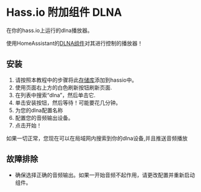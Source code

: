 # Hass.io 附加组件 DLNA

在你的hass.io上运行的dlna播放器。

使用HomeAssistant的[DLNA组件](https://www.home-assistant.io/components/dlna/)对其进行控制的播放器！

## 安装
1. 请按照本教程中的步骤将此[存储库](https://github.com/zxjrm/hassio-addons)添加到hassio中。
2. 使用页面右上方的白色刷新按钮刷新页面.
3. 在列表中搜索“dlna”，然后单击它.
4. 单击安装按钮，然后等待！可能要花几分钟。
5. 为您的dlna配置名称
6. 配置您的音频输出设备。
7. 点击开始！

如果一切正常，您现在可以在局域网内搜索到你的dlna设备,并且推送音频播放


## 故障排除
* 确保选择正确的音频输出。如果一开始音频不起作用，请更改配置并重新启动组件。